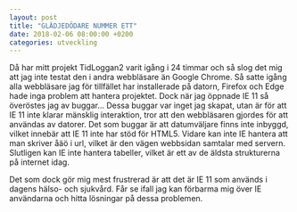 ```yaml
---
layout: post
title: "GLÄDJEDÖDARE NUMMER ETT"
date: 2018-02-06 08:00:00 +0200
categories: utveckling
---
```

Då har mitt projekt TidLoggan2 varit igång i 24 timmar och så slog det mig att jag inte testat den i andra webbläsare än Google Chrome. Så satte igång alla webbläsare jag för tillfället har installerade på datorn, Firefox och Edge hade inga problem att hantera projektet. Dock när jag öppnade IE 11 så överöstes jag av buggar... Dessa buggar var inget jag skapat, utan är för att IE 11 inte klarar mänsklig interaktion, tror att den webbläsaren gjordes för att användas av datorer. Det som buggar är att datumväljare finns inte inbyggd, vilket innebär att IE 11 inte har stöd för HTML5. Vidare kan inte IE hantera att man skriver åäö i url, vilket är den vägen webbsidan samtalar med servern. Slutligen kan IE inte hantera tabeller, vilket är ett av de äldsta strukturerna på internet idag.

Det som dock gör mig mest frustrerad är att det är IE 11 som används i dagens hälso- och sjukvård. Får se ifall jag kan förbarma mig över IE användarna och hitta lösningar på dessa problemen.